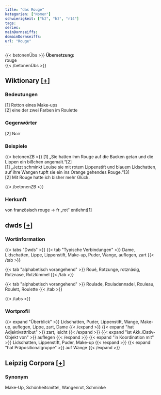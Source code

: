 ```yaml
---
title: "das Rouge"
kategorien: ["Nomen"]
schwierigkeit: ["k2", "h3", "r14"]
tags:
series:
mainDornseiffs:
domainDornseiffs:
url: "Rouge"
---
```


{{< betonenÜbs >}}
**Übersetzung:**  
rouge  
{{< /betonenÜbs >}}

## Wiktionary [[+](https://de.wiktionary.org/wiki/Rouge)]

### Bedeutungen
[1] Rotton eines Make-ups  
[2] eine der zwei Farben im Roulette  

### Gegenwörter
[2] Noir  

### Beispiele
{{< betonenZB >}}
[1] „Sie hatten ihm Rouge auf die Backen getan und die Lippen ein bißchen angemalt.“[2]  
[1] „Jetzt schminkt Louise sie mit rotem Lippenstift und blauem Lidschatten, auf ihre Wangen tupft sie ein ins Orange gehendes Rouge.“[3]  
[2] Mit Rouge hatte ich bisher mehr Glück.  

{{< /betonenZB >}}
### Herkunft
von französisch rouge → fr „rot“ entlehnt[1]  



## dwds [[+](https://www.dwds.de/wb/Rouge)]

### Wortinformation
{{< tabs "Dwds" >}}
{{< tab "Typische Verbindungen" >}}
Dame, Lidschatten, Lippe, Lippenstift, Make-up, Puder, Wange, auflegen, zart
{{< /tab >}}

{{< tab "alphabetisch vorangehend" >}}
Roué, Rotzunge, rotznäsig, Rotznase, Rotzlümmel
{{< /tab >}}

{{< tab "alphabetisch vorangehend" >}}
Roulade, Rouladennadel, Rouleau, Roulett, Roulette
{{< /tab >}}

{{< /tabs >}}

### Wortprofil
{{< expand "Überblick" >}} Lidschatten, Puder, Lippenstift, Wange, Make-up, auflegen, Lippe, zart, Dame {{< /expand >}}
{{< expand "hat Adjektivattribut" >}} zart, leicht {{< /expand >}}
{{< expand "ist Akk./Dativ-Objekt von" >}} auflegen {{< /expand >}}
{{< expand "in Koordination mit" >}} Lidschatten, Lippenstift, Puder, Make-up {{< /expand >}}
{{< expand "hat Präpositionalgruppe" >}} auf Wange {{< /expand >}}

## Leipzig Corpora [[+](https://corpora.uni-leipzig.de/en/res?word=Rouge&corpusId=deu_newscrawl-public_2018)]


### Synonym
Make-Up, Schönheitsmittel, Wangenrot, Schminke

